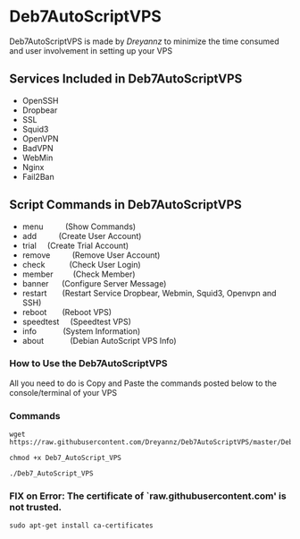 # Deb7AutoScriptVPS

Deb7AutoScriptVPS is made by _Dreyannz_ to minimize the time consumed and user involvement in setting up your VPS

## Services Included in Deb7AutoScriptVPS

* OpenSSH
* Dropbear
* SSL
* Squid3
* OpenVPN
* BadVPN
* WebMin
* Nginx
* Fail2Ban

## Script Commands in Deb7AutoScriptVPS

* menu    &nbsp;&nbsp;&nbsp;&nbsp;  &nbsp;&nbsp;&nbsp; (Show Commands)
* add      &nbsp;&nbsp;&nbsp;&nbsp; &nbsp;&nbsp;&nbsp; (Create User Account)
* trial  &nbsp;&nbsp;&nbsp;    (Create Trial Account)
* remove    &nbsp;&nbsp;&nbsp;&nbsp; &nbsp;&nbsp;&nbsp;&nbsp;(Remove User Account)
* check   &nbsp;&nbsp;&nbsp;&nbsp;  &nbsp;&nbsp;&nbsp;&nbsp; (Check User Login)
* member &nbsp;&nbsp; &nbsp;&nbsp;&nbsp;&nbsp; (Check Member)
* banner     &nbsp;&nbsp;&nbsp;&nbsp;&nbsp;(Configure Server Message)
* restart   &nbsp;&nbsp;&nbsp;&nbsp;&nbsp; (Restart Service Dropbear, Webmin, Squid3, Openvpn and SSH)
* reboot    &nbsp;&nbsp;&nbsp;&nbsp;&nbsp; (Reboot VPS)
* speedtest  &nbsp;&nbsp;&nbsp;&nbsp;(Speedtest VPS)
* info    &nbsp;&nbsp;&nbsp;&nbsp;&nbsp;   &nbsp;&nbsp;&nbsp;&nbsp;&nbsp;(System Information)
* about    &nbsp; &nbsp;&nbsp;&nbsp; &nbsp;&nbsp;&nbsp;&nbsp;&nbsp;(Debian AutoScript VPS Info)

### How to Use the Deb7AutoScriptVPS

All you need to do is Copy and Paste the commands posted below to the console/terminal of your VPS

### Commands

```
wget https://raw.githubusercontent.com/Dreyannz/Deb7AutoScriptVPS/master/Deb7_AutoScript_VPS
```
```
chmod +x Deb7_AutoScript_VPS
```
```
./Deb7_AutoScript_VPS
```

### FIX on Error: The certificate of `raw.githubusercontent.com' is not trusted.
```
sudo apt-get install ca-certificates
```

